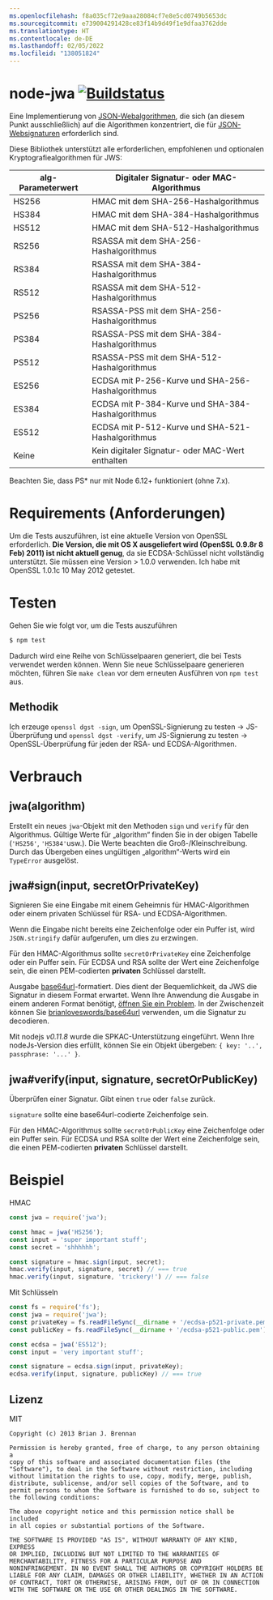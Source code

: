 ```yaml
---
ms.openlocfilehash: f8a035cf72e9aaa28084cf7e8e5cd0749b5653dc
ms.sourcegitcommit: e739004291428ce83f14b9d49f1e9dfaa3762dde
ms.translationtype: HT
ms.contentlocale: de-DE
ms.lasthandoff: 02/05/2022
ms.locfileid: "138051824"
---
```

# <a name="node-jwa-build-statushttpstravis-ciorgbrianloveswordsnode-jwa"></a>node-jwa [![Buildstatus](https://travis-ci.org/brianloveswords/node-jwa.svg?branch=master)](https://travis-ci.org/brianloveswords/node-jwa)

Eine Implementierung von [JSON-Webalgorithmen](http://tools.ietf.org/id/draft-ietf-jose-json-web-algorithms-08.html), die sich (an diesem Punkt ausschließlich) auf die Algorithmen konzentriert, die für [JSON-Websignaturen](http://self-issued.info/docs/draft-ietf-jose-json-web-signature.html) erforderlich sind.

Diese Bibliothek unterstützt alle erforderlichen, empfohlenen und optionalen Kryptografiealgorithmen für JWS:

alg-Parameterwert | Digitaler Signatur- oder MAC-Algorithmus
----------------|----------------------------
HS256 | HMAC mit dem SHA-256-Hashalgorithmus
HS384 | HMAC mit dem SHA-384-Hashalgorithmus
HS512 | HMAC mit dem SHA-512-Hashalgorithmus
RS256 | RSASSA mit dem SHA-256-Hashalgorithmus
RS384 | RSASSA mit dem SHA-384-Hashalgorithmus
RS512 | RSASSA mit dem SHA-512-Hashalgorithmus
PS256 | RSASSA-PSS mit dem SHA-256-Hashalgorithmus
PS384 | RSASSA-PSS mit dem SHA-384-Hashalgorithmus
PS512 | RSASSA-PSS mit dem SHA-512-Hashalgorithmus
ES256 | ECDSA mit P-256-Kurve und SHA-256-Hashalgorithmus
ES384 | ECDSA mit P-384-Kurve und SHA-384-Hashalgorithmus
ES512 | ECDSA mit P-512-Kurve und SHA-521-Hashalgorithmus
Keine | Kein digitaler Signatur- oder MAC-Wert enthalten

Beachten Sie, dass PS* nur mit Node 6.12+ funktioniert (ohne 7.x).

# <a name="requirements"></a>Requirements (Anforderungen)

Um die Tests auszuführen, ist eine aktuelle Version von OpenSSL erforderlich. **Die Version, die mit OS X ausgeliefert wird (OpenSSL 0.9.8r 8 Feb)
2011) ist nicht aktuell genug**, da sie ECDSA-Schlüssel nicht vollständig unterstützt. Sie müssen eine Version > 1.0.0 verwenden. Ich habe mit OpenSSL 1.0.1c 10 May 2012 getestet.

# <a name="testing"></a>Testen

Gehen Sie wie folgt vor, um die Tests auszuführen

```bash
$ npm test
```

Dadurch wird eine Reihe von Schlüsselpaaren generiert, die bei Tests verwendet werden können. Wenn Sie neue Schlüsselpaare generieren möchten, führen Sie `make clean` vor dem erneuten Ausführen von `npm test` aus.

## <a name="methodology"></a>Methodik

Ich erzeuge `openssl dgst -sign`, um OpenSSL-Signierung zu testen → JS-Überprüfung und `openssl dgst -verify`, um JS-Signierung zu testen → OpenSSL-Überprüfung für jeden der RSA- und ECDSA-Algorithmen.

# <a name="usage"></a>Verbrauch

## <a name="jwaalgorithm"></a>jwa(algorithm)

Erstellt ein neues `jwa`-Objekt mit den Methoden `sign` und `verify` für den Algorithmus. Gültige Werte für „algorithm“ finden Sie in der obigen Tabelle (`'HS256'`, `'HS384'`usw.). Die Werte beachten die Groß-/Kleinschreibung. Durch das Übergeben eines ungültigen „algorithm“-Werts wird ein `TypeError` ausgelöst.


## <a name="jwasigninput-secretorprivatekey"></a>jwa#sign(input, secretOrPrivateKey)

Signieren Sie eine Eingabe mit einem Geheimnis für HMAC-Algorithmen oder einem privaten Schlüssel für RSA- und ECDSA-Algorithmen.

Wenn die Eingabe nicht bereits eine Zeichenfolge oder ein Puffer ist, wird `JSON.stringify` dafür aufgerufen, um dies zu erzwingen.

Für den HMAC-Algorithmus sollte `secretOrPrivateKey` eine Zeichenfolge oder ein Puffer sein. Für ECDSA und RSA sollte der Wert eine Zeichenfolge sein, die einen PEM-codierten **privaten** Schlüssel darstellt.

Ausgabe [base64url](http://en.wikipedia.org/wiki/Base64#URL_applications)-formatiert. Dies dient der Bequemlichkeit, da JWS die Signatur in diesem Format erwartet. Wenn Ihre Anwendung die Ausgabe in einem anderen Format benötigt, [öffnen Sie ein Problem](https://github.com/brianloveswords/node-jwa/issues). In der Zwischenzeit können Sie [brianloveswords/base64url](https://github.com/brianloveswords/base64url) verwenden, um die Signatur zu decodieren.

Mit nodejs *v0.11.8* wurde die SPKAC-Unterstützung eingeführt. Wenn Ihre nodeJs-Version dies erfüllt, können Sie ein Objekt übergeben: `{ key: '..', passphrase: '...' }`.


## <a name="jwaverifyinput-signature-secretorpublickey"></a>jwa#verify(input, signature, secretOrPublicKey)

Überprüfen einer Signatur. Gibt einen `true` oder `false` zurück.

`signature` sollte eine base64url-codierte Zeichenfolge sein.

Für den HMAC-Algorithmus sollte `secretOrPublicKey` eine Zeichenfolge oder ein Puffer sein. Für ECDSA und RSA sollte der Wert eine Zeichenfolge sein, die einen PEM-codierten **privaten** Schlüssel darstellt.


# <a name="example"></a>Beispiel

HMAC
```js
const jwa = require('jwa');

const hmac = jwa('HS256');
const input = 'super important stuff';
const secret = 'shhhhhh';

const signature = hmac.sign(input, secret);
hmac.verify(input, signature, secret) // === true
hmac.verify(input, signature, 'trickery!') // === false
```

Mit Schlüsseln
```js
const fs = require('fs');
const jwa = require('jwa');
const privateKey = fs.readFileSync(__dirname + '/ecdsa-p521-private.pem');
const publicKey = fs.readFileSync(__dirname + '/ecdsa-p521-public.pem');

const ecdsa = jwa('ES512');
const input = 'very important stuff';

const signature = ecdsa.sign(input, privateKey);
ecdsa.verify(input, signature, publicKey) // === true
```
## <a name="license"></a>Lizenz

MIT

```
Copyright (c) 2013 Brian J. Brennan

Permission is hereby granted, free of charge, to any person obtaining a
copy of this software and associated documentation files (the
"Software"), to deal in the Software without restriction, including
without limitation the rights to use, copy, modify, merge, publish,
distribute, sublicense, and/or sell copies of the Software, and to
permit persons to whom the Software is furnished to do so, subject to
the following conditions:

The above copyright notice and this permission notice shall be included
in all copies or substantial portions of the Software.

THE SOFTWARE IS PROVIDED "AS IS", WITHOUT WARRANTY OF ANY KIND, EXPRESS
OR IMPLIED, INCLUDING BUT NOT LIMITED TO THE WARRANTIES OF
MERCHANTABILITY, FITNESS FOR A PARTICULAR PURPOSE AND
NONINFRINGEMENT. IN NO EVENT SHALL THE AUTHORS OR COPYRIGHT HOLDERS BE
LIABLE FOR ANY CLAIM, DAMAGES OR OTHER LIABILITY, WHETHER IN AN ACTION
OF CONTRACT, TORT OR OTHERWISE, ARISING FROM, OUT OF OR IN CONNECTION
WITH THE SOFTWARE OR THE USE OR OTHER DEALINGS IN THE SOFTWARE.
```
